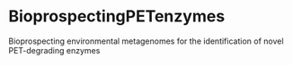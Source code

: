 # BioprospectingPETenzymes
Bioprospecting environmental metagenomes for the identification of novel PET-degrading enzymes
